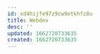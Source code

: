 ```yaml
---
id: xd4hijfe97z9cw9otkhfz8u
title: Webdev
desc: ''
updated: 1662720733635
created: 1662720733635
---
```

